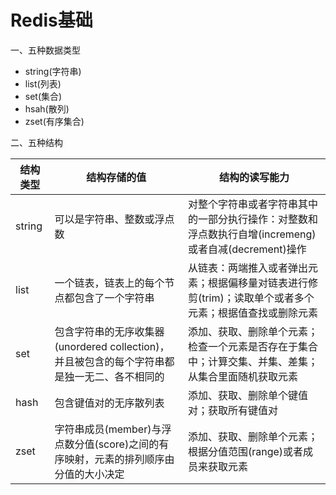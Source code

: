 # Redis基础

 一、五种数据类型
 - string(字符串)
 - list(列表)
 - set(集合)
 - hsah(散列)
 - zset(有序集合)

二、五种结构

结构类型 | 结构存储的值 | 结构的读写能力
---|--|--
string | 可以是字符串、整数或浮点数 | 对整个字符串或者字符串其中的一部分执行操作：对整数和浮点数执行自增(incremeng)或者自减(decrement)操作
list | 一个链表，链表上的每个节点都包含了一个字符串 | 从链表：两端推入或者弹出元素；根据偏移量对链表进行修剪(trim)；读取单个或者多个元素；根据值查找或删除元素
set | 包含字符串的无序收集器(unordered collection)，并且被包含的每个字符串都是独一无二、各不相同的 | 添加、获取、删除单个元素；检查一个元素是否存在于集合中；计算交集、并集、差集；从集合里面随机获取元素
hash | 包含键值对的无序散列表 | 添加、获取、删除单个键值对；获取所有键值对
zset | 字符串成员(member)与浮点数分值(score)之间的有序映射，元素的排列顺序由分值的大小决定 | 添加、获取、删除单个元素；根据分值范围(range)或者成员来获取元素











